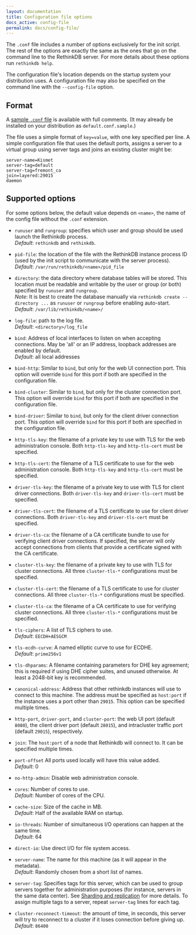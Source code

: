 ```yaml
---
layout: documentation
title: Configuration file options
docs_active: config-file
permalink: docs/config-file/
---
```


The `.conf` file includes a number of options exclusively for the
init script. The rest of the options are exactly the same as the ones
that go on the command line to the RethinkDB server. For more details
about these options run `rethinkdb help`.

The configuration file's location depends on the startup system your distribution uses. A configuration file may also be specified on the command line with the `--config-file` option.

## Format ##

A [sample `.conf` file][conf] is available with full comments. (It may already be installed on your distribution as `default.conf.sample`.)

[conf]: https://github.com/rethinkdb/rethinkdb/blob/next/packaging/assets/config/default.conf.sample

The file uses a simple format of `key=value`, with one key specified per line. A simple configuration file that uses the default ports, assigns a server to a virtual group using server tags and joins an existing cluster might be:

```
server-name=Kismet
server-tag=default
server-tag=fremont_ca
join=layered:29015
daemon
```

## Supported options ##

For some options below, the default value depends on `<name>`, the name of the
config file without the `.conf` extension.

* `runuser` and `rungroup`: specifies which
  user and group should be used launch the Rethinkdb process.   
  *Default*: `rethinkdb` and `rethinkdb`.

* `pid-file`: the location of the file with the RethinkDB instance process ID (used by the init script to communicate with
  the server process).   
  *Default*: `/var/run/rethinkdb/<name>/pid_file` 

* `directory`: the data directory where
  database tables will be stored. This location must be readable and
  writable by the user or group (or both) specified by `runuser`
  and `rungroup`.   
  _Note_: It is best to create the database manually via
  `rethinkdb create --directory ...` as `runuser` or `rungroup` before
  enabling auto-start.  
  *Default*: `/var/lib/rethinkdb/<name>/`

* `log-file`: path to the log file.  
  *Default*: `<directory>/log_file`

* `bind`: Address of local interfaces to listen on when accepting connections.
   May be 'all' or an IP address, loopback addresses are enabled by default.  
   *Default*: all local addresses

* `bind-http`: Similar to `bind`, but only for the web UI connection port. This option will override `bind` for this port if both are specified in the configuration file.

* `bind-cluster`: Similar to `bind`, but only for the cluster connection port. This option will override `bind` for this port if both are specified in the configuration file.

* `bind-driver`: Similar to `bind`, but only for the client driver connection port. This option will override `bind` for this port if both are specified in the configuration file.

* `http-tls-key`: the filename of a private key to use with TLS for the web administration console. Both `http-tls-key` and `http-tls-cert` must be specified.

* `http-tls-cert`: the filename of a TLS certificate to use for the web administration console. Both `http-tls-key` and `http-tls-cert` must be specified.

* `driver-tls-key`: the filename of a private key to use with TLS for client driver connections. Both `driver-tls-key` and `driver-tls-cert` must be specified.

* `driver-tls-cert`: the filename of a TLS certificate to use for client driver connections. Both `driver-tls-key` and `driver-tls-cert` must be specified.

* `driver-tls-ca`: the filename of a CA certificate bundle to use for verifying client driver connections. If specified, the server will only accept connections from clients that provide a certificate signed with the CA certificate.

* `cluster-tls-key`: the filename of a private key to use with TLS for cluster connections. All three `cluster-tls-*` configurations must be specified.

* `cluster-tls-cert`: the filename of a TLS certificate to use for cluster connections. All three `cluster-tls-*` configurations must be specified.

* `cluster-tls-ca`: the filename of a CA certificate to use for verifying cluster connections. All three `cluster-tls-*` configurations must be specified.

* `tls-ciphers`: A list of TLS ciphers to use.  
  *Default*: `EECDH+AESGCM`

* `tls-ecdh-curve`: A named elliptic curve to use for ECDHE.  
  *Default*: `prime256v1`
  
* `tls-dhparams`: A filename containing parameters for DHE key agreement; this is required if using DHE cipher suites, and unused otherwise. At least a 2048-bit key is recommended.

* `canonical-address`: Address that other rethinkdb instances will use to connect to this machine.
  The address must be specified as `host:port` if the instance uses a port other than `29015`.
  This option can be specified multiple times.

* `http-port`, `driver-port`, and `cluster-port`: the web UI
  port (default `8080`), the client driver port (default
  `28015`), and intracluster traffic port (default `29015`),
  respectively.

* `join`: The `host:port` of a node that Rethinkdb will connect to.
  It can be specified multiple times.

* `port-offset` All ports used locally will have this value added.  
  *Default*: 0
  
* `no-http-admin`: Disable web administration console.

* `cores`: Number of cores to use.  
  *Default*: Number of cores of the CPU.

* `cache-size`: Size of the cache in MB.  
  *Default*: Half of the available RAM on startup.

* `io-threads`: Number of simultaneous I/O operations can happen at the same time.  
  *Default*: 64

* `direct-io`: Use direct I/O for file system access. 

* `server-name`: The name for this machine (as it will appear in the metadata).  
  *Default*: Randomly chosen from a short list of names.

* `server-tag`: Specifies tags for this server, which can be used to group servers together for administration purposes (for instance, servers in the same data center). See [Sharding and replication][sar] for more details. To assign multiple tags to a server, repeat `server-tag` lines for each tag.

* `cluster-reconnect-timeout`: the amount of time, in seconds, this server will try to reconnect to a cluster if it loses connection before giving up.  
  *Default*: `86400`

[sar]: /docs/sharding-and-replication/
